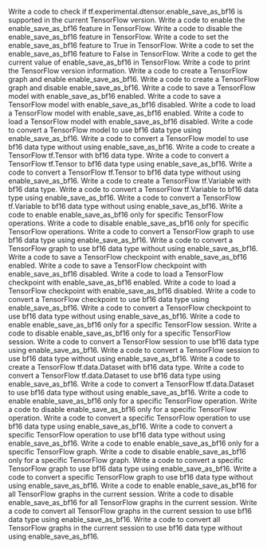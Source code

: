 Write a code to check if tf.experimental.dtensor.enable_save_as_bf16 is supported in the current TensorFlow version.
Write a code to enable the enable_save_as_bf16 feature in TensorFlow.
Write a code to disable the enable_save_as_bf16 feature in TensorFlow.
Write a code to set the enable_save_as_bf16 feature to True in TensorFlow.
Write a code to set the enable_save_as_bf16 feature to False in TensorFlow.
Write a code to get the current value of enable_save_as_bf16 in TensorFlow.
Write a code to print the TensorFlow version information.
Write a code to create a TensorFlow graph and enable enable_save_as_bf16.
Write a code to create a TensorFlow graph and disable enable_save_as_bf16.
Write a code to save a TensorFlow model with enable_save_as_bf16 enabled.
Write a code to save a TensorFlow model with enable_save_as_bf16 disabled.
Write a code to load a TensorFlow model with enable_save_as_bf16 enabled.
Write a code to load a TensorFlow model with enable_save_as_bf16 disabled.
Write a code to convert a TensorFlow model to use bf16 data type using enable_save_as_bf16.
Write a code to convert a TensorFlow model to use bf16 data type without using enable_save_as_bf16.
Write a code to create a TensorFlow tf.Tensor with bf16 data type.
Write a code to convert a TensorFlow tf.Tensor to bf16 data type using enable_save_as_bf16.
Write a code to convert a TensorFlow tf.Tensor to bf16 data type without using enable_save_as_bf16.
Write a code to create a TensorFlow tf.Variable with bf16 data type.
Write a code to convert a TensorFlow tf.Variable to bf16 data type using enable_save_as_bf16.
Write a code to convert a TensorFlow tf.Variable to bf16 data type without using enable_save_as_bf16.
Write a code to enable enable_save_as_bf16 only for specific TensorFlow operations.
Write a code to disable enable_save_as_bf16 only for specific TensorFlow operations.
Write a code to convert a TensorFlow graph to use bf16 data type using enable_save_as_bf16.
Write a code to convert a TensorFlow graph to use bf16 data type without using enable_save_as_bf16.
Write a code to save a TensorFlow checkpoint with enable_save_as_bf16 enabled.
Write a code to save a TensorFlow checkpoint with enable_save_as_bf16 disabled.
Write a code to load a TensorFlow checkpoint with enable_save_as_bf16 enabled.
Write a code to load a TensorFlow checkpoint with enable_save_as_bf16 disabled.
Write a code to convert a TensorFlow checkpoint to use bf16 data type using enable_save_as_bf16.
Write a code to convert a TensorFlow checkpoint to use bf16 data type without using enable_save_as_bf16.
Write a code to enable enable_save_as_bf16 only for a specific TensorFlow session.
Write a code to disable enable_save_as_bf16 only for a specific TensorFlow session.
Write a code to convert a TensorFlow session to use bf16 data type using enable_save_as_bf16.
Write a code to convert a TensorFlow session to use bf16 data type without using enable_save_as_bf16.
Write a code to create a TensorFlow tf.data.Dataset with bf16 data type.
Write a code to convert a TensorFlow tf.data.Dataset to use bf16 data type using enable_save_as_bf16.
Write a code to convert a TensorFlow tf.data.Dataset to use bf16 data type without using enable_save_as_bf16.
Write a code to enable enable_save_as_bf16 only for a specific TensorFlow operation.
Write a code to disable enable_save_as_bf16 only for a specific TensorFlow operation.
Write a code to convert a specific TensorFlow operation to use bf16 data type using enable_save_as_bf16.
Write a code to convert a specific TensorFlow operation to use bf16 data type without using enable_save_as_bf16.
Write a code to enable enable_save_as_bf16 only for a specific TensorFlow graph.
Write a code to disable enable_save_as_bf16 only for a specific TensorFlow graph.
Write a code to convert a specific TensorFlow graph to use bf16 data type using enable_save_as_bf16.
Write a code to convert a specific TensorFlow graph to use bf16 data type without using enable_save_as_bf16.
Write a code to enable enable_save_as_bf16 for all TensorFlow graphs in the current session.
Write a code to disable enable_save_as_bf16 for all TensorFlow graphs in the current session.
Write a code to convert all TensorFlow graphs in the current session to use bf16 data type using enable_save_as_bf16.
Write a code to convert all TensorFlow graphs in the current session to use bf16 data type without using enable_save_as_bf16.